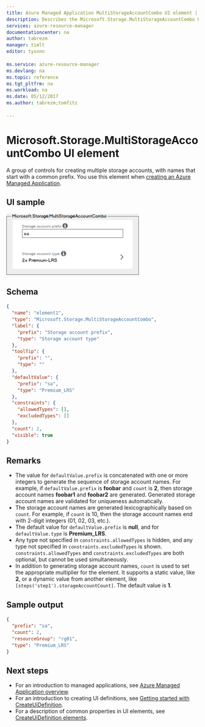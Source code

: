 ```yaml
---
title: Azure Managed Application MultiStorageAccountCombo UI element | Microsoft Docs
description: Describes the Microsoft.Storage.MultiStorageAccountCombo UI element for Azure Managed Applications
services: azure-resource-manager
documentationcenter: na
author: tabrezm
manager: timlt
editor: tysonn

ms.service: azure-resource-manager
ms.devlang: na
ms.topic: reference
ms.tgt_pltfrm: na
ms.workload: na
ms.date: 05/12/2017
ms.author: tabrezm;tomfitz

---
```

# Microsoft.Storage.MultiStorageAccountCombo UI element
A group of controls for creating multiple storage accounts, with names that start with a common prefix. You use this element when [creating an Azure Managed Application](managed-application-publishing.md).

## UI sample
![Microsoft.Storage.MultiStorageAccountCombo](./media/managed-application-elements/microsoft.storage.multistorageaccountcombo.png)

## Schema
```json
{
  "name": "element1",
  "type": "Microsoft.Storage.MultiStorageAccountCombo",
  "label": {
    "prefix": "Storage account prefix",
    "type": "Storage account type"
  },
  "toolTip": {
    "prefix": "",
    "type": ""
  },
  "defaultValue": {
    "prefix": "sa",
    "type": "Premium_LRS"
  },
  "constraints": {
    "allowedTypes": [],
    "excludedTypes": []
  },
  "count": 2,
  "visible": true
}
```

## Remarks
- The value for `defaultValue.prefix` is concatenated with one or more integers
to generate the sequence of storage account names. For example, if
`defaultValue.prefix` is **foobar** and `count` is **2**, then storage account names
**foobar1** and **foobar2** are generated. Generated storage account names are
validated for uniqueness automatically.
- The storage account names are generated lexicographically based on
`count`. For example, if `count` is 10, then the storage account names end
with 2-digit integers (01, 02, 03, etc.).
- The default value for `defaultValue.prefix` is **null**, and for
`defaultValue.type` is **Premium_LRS**.
- Any type not specified in `constraints.allowedTypes` is hidden, and any
type not specified in `constraints.excludedTypes` is shown.
`constraints.allowedTypes` and `constraints.excludedTypes` are both optional,
but cannot be used simultaneously.
- In addition to generating storage account names, `count` is used to set the
appropriate multiplier for the element. It supports a static value, like **2**, or
a dynamic value from another element, like
`[steps('step1').storageAccountCount]`. The default value is **1**.

## Sample output
```json
{
  "prefix": "sa",
  "count": 2,
  "resourceGroup": "rg01",
  "type": "Premium_LRS"
}
```

## Next steps
* For an introduction to managed applications, see [Azure Managed Application overview](managed-application-overview.md).
* For an introduction to creating UI definitions, see [Getting started with CreateUiDefinition](managed-application-createuidefinition-overview.md).
* For a description of common properties in UI elements, see [CreateUiDefinition elements](managed-application-createuidefinition-elements.md).
